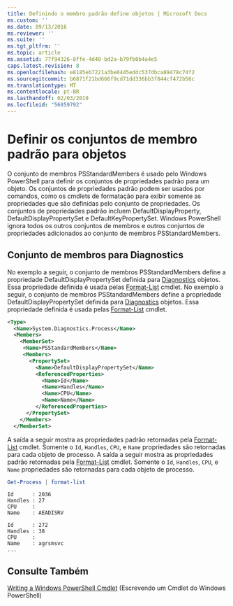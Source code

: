 ```yaml
---
title: Definindo o membro padrão define objetos | Microsoft Docs
ms.custom: ''
ms.date: 09/13/2016
ms.reviewer: ''
ms.suite: ''
ms.tgt_pltfrm: ''
ms.topic: article
ms.assetid: 77f94326-8ffe-4d40-bd2a-b79fb0b4a4e5
caps.latest.revision: 8
ms.openlocfilehash: e8185eb7221a3be0445eddc537dbca89478c74f2
ms.sourcegitcommit: b6871f21bd666f9cd71dd336bb3f844cf472b56c
ms.translationtype: MT
ms.contentlocale: pt-BR
ms.lasthandoff: 02/03/2019
ms.locfileid: "56859792"
---
```

# <a name="defining-default-member-sets-for-objects"></a>Definir os conjuntos de membro padrão para objetos

O conjunto de membros PSStandardMembers é usado pelo Windows PowerShell para definir os conjuntos de propriedades padrão para um objeto. Os conjuntos de propriedades padrão podem ser usados por comandos, como os cmdlets de formatação para exibir somente as propriedades que são definidas pelo conjunto de propriedades. Os conjuntos de propriedades padrão incluem DefaultDisplayProperty, DefaultDisplayPropertySet e DefaultKeyPropertySet. Windows PowerShell ignora todos os outros conjuntos de membros e outros conjuntos de propriedades adicionados ao conjunto de membros PSStandardMembers.

## <a name="member-set-for-systemdiagnosticsprocess"></a>Conjunto de membros para Diagnostics

No exemplo a seguir, o conjunto de membros PSStandardMembers define a propriedade DefaultDisplayPropertySet definida para [Diagnostics](/dotnet/api/System.Diagnostics.Process) objetos. Essa propriedade definida é usada pelas [Format-List](/powershell/module/Microsoft.PowerShell.Utility/Format-List) cmdlet.
No exemplo a seguir, o conjunto de membros PSStandardMembers define a propriedade DefaultDisplayPropertySet definida para [Diagnostics](/dotnet/api/System.Diagnostics.Process) objetos. Essa propriedade definida é usada pelas [Format-List](/powershell/module/Microsoft.PowerShell.Utility/Format-List) cmdlet.

```xml
<Type>
  <Name>System.Diagnostics.Process</Name>
  <Members>
    <MemberSet>
     <Name>PSStandardMembers</Name>
     <Members>
       <PropertySet>
         <Name>DefaultDisplayPropertySet</Name>
         <ReferencedProperties>
           <Name>Id</Name>
           <Name>Handles</Name>
           <Name>CPU</Name>
           <Name>Name</Name>
         </ReferencedProperties>
      </PropertySet>
    </Members>
  </MemberSet>
```

A saída a seguir mostra as propriedades padrão retornadas pela [Format-List](/powershell/module/Microsoft.PowerShell.Utility/Format-List) cmdlet. Somente o `Id`, `Handles`, `CPU`, e `Name` propriedades são retornadas para cada objeto de processo.
A saída a seguir mostra as propriedades padrão retornadas pela [Format-List](/powershell/module/Microsoft.PowerShell.Utility/Format-List) cmdlet. Somente o `Id`, `Handles`, `CPU`, e `Name` propriedades são retornadas para cada objeto de processo.

```powershell
Get-Process | format-list
```

```output
Id      : 2036
Handles : 27
CPU     :
Name    : AEADISRV

Id      : 272
Handles : 38
CPU     :
Name    : agrsmsvc
...
```

## <a name="see-also"></a>Consulte Também

[Writing a Windows PowerShell Cmdlet](./writing-a-windows-powershell-cmdlet.md) (Escrevendo um Cmdlet do Windows PowerShell)
